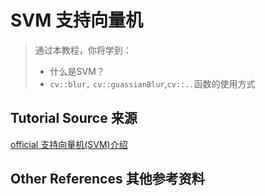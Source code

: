 # SVM 支持向量机

> 通过本教程，你将学到：
> + 什么是SVM？
> + `cv::blur,` `cv::guassianBlur`,`cv::..`函数的使用方式


## Tutorial Source 来源
[official 支持向量机(SVM)介绍](http://www.opencv.org.cn/opencvdoc/2.3.2/html/doc/tutorials/ml/introduction_to_svm/introduction_to_svm.html#introductiontosvms)

## Other References 其他参考资料